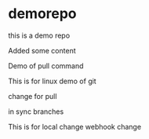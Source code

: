 # demorepo
this is a demo repo

Added some content

Demo of pull command

This is for linux demo of git

change for pull

in sync branches

This is for local change
webhook change 

